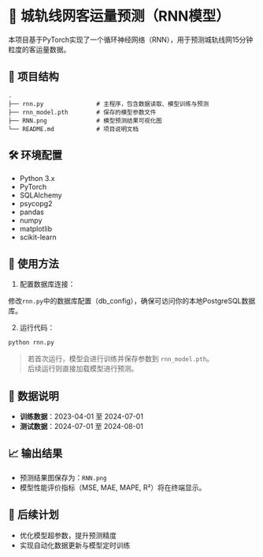 
# 🚆 城轨线网客运量预测（RNN模型）

本项目基于PyTorch实现了一个循环神经网络（RNN），用于预测城轨线网15分钟粒度的客运量数据。

## 📂 项目结构

```
.
├── rnn.py               # 主程序，包含数据读取、模型训练与预测
├── rnn_model.pth        # 保存的模型参数文件
├── RNN.png              # 模型预测结果可视化图
└── README.md            # 项目说明文档
```

## 🛠️ 环境配置

- Python 3.x
- PyTorch
- SQLAlchemy
- psycopg2
- pandas
- numpy
- matplotlib
- scikit-learn

## 🔧 使用方法

1. 配置数据库连接：

修改`rnn.py`中的数据库配置（db_config），确保可访问你的本地PostgreSQL数据库。

2. 运行代码：

```bash
python rnn.py
```

> 若首次运行，模型会进行训练并保存参数到 `rnn_model.pth`。  
> 后续运行则直接加载模型进行预测。

## 📅 数据说明

- **训练数据**：2023-04-01 至 2024-07-01
- **测试数据**：2024-07-01 至 2024-08-01

## 📈 输出结果

- 预测结果图保存为：`RNN.png`
- 模型性能评价指标（MSE, MAE, MAPE, R²）将在终端显示。

## 🚀 后续计划

- 优化模型超参数，提升预测精度
- 实现自动化数据更新与模型定时训练
